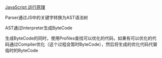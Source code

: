 [JavaScript 运行原理](https://mp.weixin.qq.com/s/W83ABsZOPWEflc1wFC0h2Q)

Parser通过JS中的关键字转换为AST语法树

AST通过Interpreter生成ByteCode

生成ByteCode的同时，使用Profiles查找可以优化的代码，如果有可以优化的代码通过Compiler优化（这个过程会暂时ByteCode），然后将生成的优化代码代替临时的ByteCode